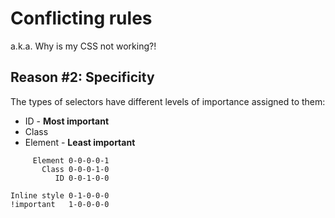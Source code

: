 # Conflicting rules

a.k.a. Why is my CSS not working?!

## Reason #2: Specificity

The types of selectors have different levels of importance assigned to them:

* ID - **Most important**
* Class
* Element - **Least important**


```
     Element 0-0-0-0-1
       Class 0-0-0-1-0
          ID 0-0-1-0-0

Inline style 0-1-0-0-0
!important   1-0-0-0-0
```

